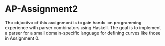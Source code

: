 AP-Assignment2
==============

The objective of this assignment is to gain hands-on programming experience with parser combinators using Haskell. The goal is to implement a parser for a small domain-specific language for defining curves like those in Assignment 0.
